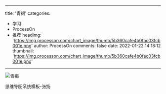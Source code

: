 
---
title: '青褐'
categories: 
 - 学习
 - ProcessOn
 - 推荐
headimg: 'https://img.processon.com/chart_image/thumb/5b360cafe4b0fac03fcb001e.png'
author: ProcessOn
comments: false
date: 2022-01-22 14:18:12
thumbnail: 'https://img.processon.com/chart_image/thumb/5b360cafe4b0fac03fcb001e.png'
---

<div>   
<img class="thumb" alt="青褐" src="https://img.processon.com/chart_image/thumb/5b360cafe4b0fac03fcb001e.png" referrerpolicy="no-referrer">
<p>思维导图系统模板-张扬</p>  
</div>
            